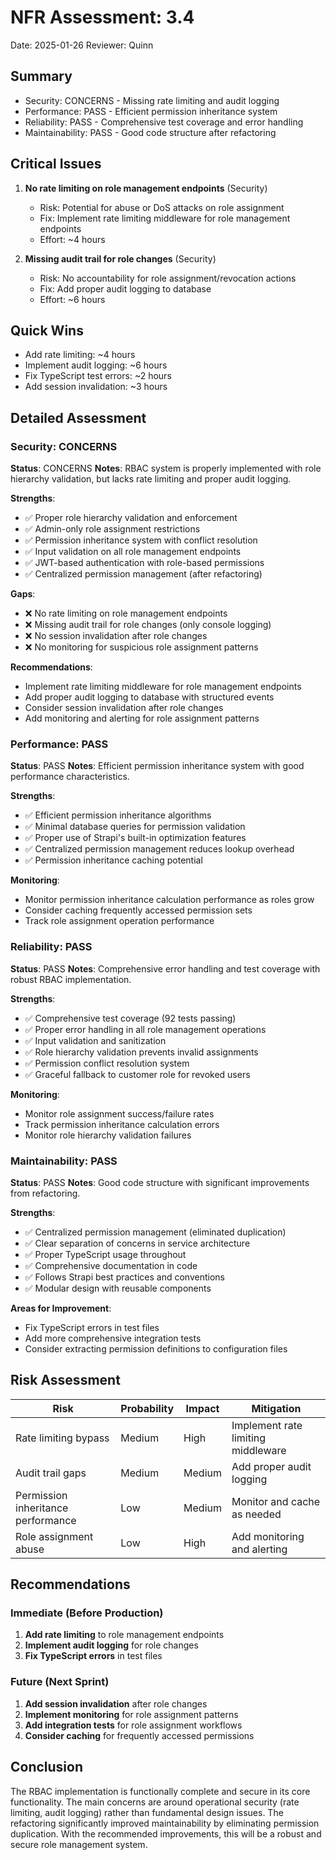 # NFR Assessment: 3.4

Date: 2025-01-26
Reviewer: Quinn

## Summary

- Security: CONCERNS - Missing rate limiting and audit logging
- Performance: PASS - Efficient permission inheritance system
- Reliability: PASS - Comprehensive test coverage and error handling
- Maintainability: PASS - Good code structure after refactoring

## Critical Issues

1. **No rate limiting on role management endpoints** (Security)
   - Risk: Potential for abuse or DoS attacks on role assignment
   - Fix: Implement rate limiting middleware for role management endpoints
   - Effort: ~4 hours

2. **Missing audit trail for role changes** (Security)
   - Risk: No accountability for role assignment/revocation actions
   - Fix: Add proper audit logging to database
   - Effort: ~6 hours

## Quick Wins

- Add rate limiting: ~4 hours
- Implement audit logging: ~6 hours
- Fix TypeScript test errors: ~2 hours
- Add session invalidation: ~3 hours

## Detailed Assessment

### Security: CONCERNS

**Status**: CONCERNS
**Notes**: RBAC system is properly implemented with role hierarchy validation, but lacks rate limiting and proper audit logging.

**Strengths**:
- ✅ Proper role hierarchy validation and enforcement
- ✅ Admin-only role assignment restrictions
- ✅ Permission inheritance system with conflict resolution
- ✅ Input validation on all role management endpoints
- ✅ JWT-based authentication with role-based permissions
- ✅ Centralized permission management (after refactoring)

**Gaps**:
- ❌ No rate limiting on role management endpoints
- ❌ Missing audit trail for role changes (only console logging)
- ❌ No session invalidation after role changes
- ❌ No monitoring for suspicious role assignment patterns

**Recommendations**:
- Implement rate limiting middleware for role management endpoints
- Add proper audit logging to database with structured events
- Consider session invalidation after role changes
- Add monitoring and alerting for role assignment patterns

### Performance: PASS

**Status**: PASS
**Notes**: Efficient permission inheritance system with good performance characteristics.

**Strengths**:
- ✅ Efficient permission inheritance algorithms
- ✅ Minimal database queries for permission validation
- ✅ Proper use of Strapi's built-in optimization features
- ✅ Centralized permission management reduces lookup overhead
- ✅ Permission inheritance caching potential

**Monitoring**:
- Monitor permission inheritance calculation performance as roles grow
- Consider caching frequently accessed permission sets
- Track role assignment operation performance

### Reliability: PASS

**Status**: PASS
**Notes**: Comprehensive error handling and test coverage with robust RBAC implementation.

**Strengths**:
- ✅ Comprehensive test coverage (92 tests passing)
- ✅ Proper error handling in all role management operations
- ✅ Input validation and sanitization
- ✅ Role hierarchy validation prevents invalid assignments
- ✅ Permission conflict resolution system
- ✅ Graceful fallback to customer role for revoked users

**Monitoring**:
- Monitor role assignment success/failure rates
- Track permission inheritance calculation errors
- Monitor role hierarchy validation failures

### Maintainability: PASS

**Status**: PASS
**Notes**: Good code structure with significant improvements from refactoring.

**Strengths**:
- ✅ Centralized permission management (eliminated duplication)
- ✅ Clear separation of concerns in service architecture
- ✅ Proper TypeScript usage throughout
- ✅ Comprehensive documentation in code
- ✅ Follows Strapi best practices and conventions
- ✅ Modular design with reusable components

**Areas for Improvement**:
- Fix TypeScript errors in test files
- Add more comprehensive integration tests
- Consider extracting permission definitions to configuration files

## Risk Assessment

| Risk | Probability | Impact | Mitigation |
|------|-------------|--------|------------|
| Rate limiting bypass | Medium | High | Implement rate limiting middleware |
| Audit trail gaps | Medium | Medium | Add proper audit logging |
| Permission inheritance performance | Low | Medium | Monitor and cache as needed |
| Role assignment abuse | Low | High | Add monitoring and alerting |

## Recommendations

### Immediate (Before Production)
1. **Add rate limiting** to role management endpoints
2. **Implement audit logging** for role changes
3. **Fix TypeScript errors** in test files

### Future (Next Sprint)
1. **Add session invalidation** after role changes
2. **Implement monitoring** for role assignment patterns
3. **Add integration tests** for role assignment workflows
4. **Consider caching** for frequently accessed permissions

## Conclusion

The RBAC implementation is functionally complete and secure in its core functionality. The main concerns are around operational security (rate limiting, audit logging) rather than fundamental design issues. The refactoring significantly improved maintainability by eliminating permission duplication. With the recommended improvements, this will be a robust and secure role management system.
